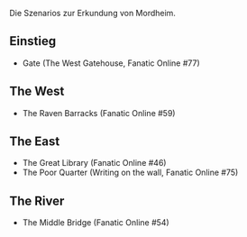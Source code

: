 Die Szenarios zur Erkundung von Mordheim.  

## Einstieg
 - Gate (The West Gatehouse, Fanatic Online #77)  

## The West
 - The Raven Barracks (Fanatic Online #59)  

## The East  
 - The Great Library (Fanatic Online #46)  
 - The Poor Quarter (Writing on the wall, Fanatic Online #75)  

## The River
 - The Middle Bridge (Fanatic Online #54)  
